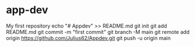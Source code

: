 # app-dev
My first repository
echo "# Appdev" >> README.md
git init
git add README.md
git commit -m "first commit"
git branch -M main
git remote add origin https://github.com/Julius62/Appdev.git
git push -u origin main
